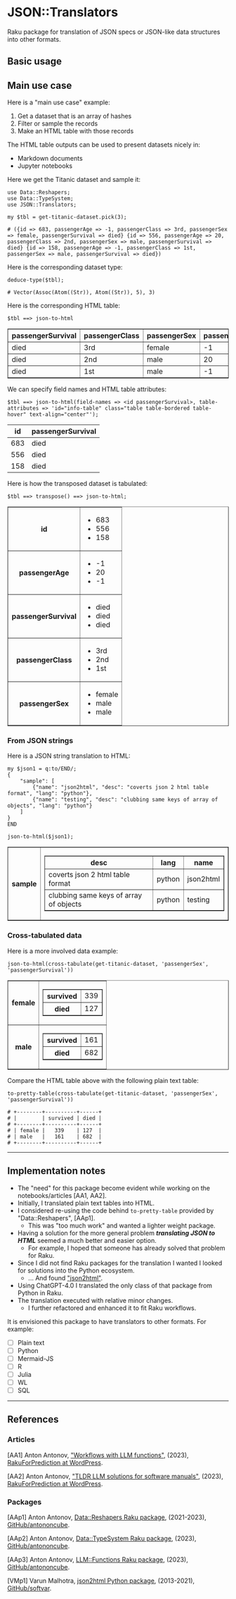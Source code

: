 # JSON::Translators 

Raku package for translation of JSON specs or JSON-like data structures into other formats.

## Basic usage

## Main use case

Here is a "main use case" example:
1. Get a dataset that is an array of hashes
2. Filter or sample the records
3. Make an HTML table with those records

The HTML table outputs can be used to present datasets nicely in:
- Markdown documents 
- Jupyter notebooks

Here we get the Titanic dataset and sample it:

```perl6
use Data::Reshapers;
use Data::TypeSystem;
use JSON::Translators;

my $tbl = get-titanic-dataset.pick(3);
```
```
# ({id => 683, passengerAge => -1, passengerClass => 3rd, passengerSex => female, passengerSurvival => died} {id => 556, passengerAge => 20, passengerClass => 2nd, passengerSex => male, passengerSurvival => died} {id => 158, passengerAge => -1, passengerClass => 1st, passengerSex => male, passengerSurvival => died})
```

Here is the corresponding dataset type:

```perl6
deduce-type($tbl);
```
```
# Vector(Assoc(Atom((Str)), Atom((Str)), 5), 3)
```

Here is the corresponding HTML table:

```perl6, results=asis
$tbl ==> json-to-html
```
<table border="1"><thead><tr><th>passengerSurvival</th><th>passengerClass</th><th>passengerSex</th><th>passengerAge</th><th>id</th></tr></thead><tbody><tr><td>died</td><td>3rd</td><td>female</td><td>-1</td><td>683</td></tr><tr><td>died</td><td>2nd</td><td>male</td><td>20</td><td>556</td></tr><tr><td>died</td><td>1st</td><td>male</td><td>-1</td><td>158</td></tr></tbody></table>


We can specify field names and HTML table attributes:

```perl6, results=asis
$tbl ==> json-to-html(field-names => <id passengerSurvival>, table-attributes => 'id="info-table" class="table table-bordered table-hover" text-align="center"');
```
<table id="info-table" class="table table-bordered table-hover" text-align="center"><thead><tr><th>id</th><th>passengerSurvival</th></tr></thead><tbody><tr><td>683</td><td>died</td></tr><tr><td>556</td><td>died</td></tr><tr><td>158</td><td>died</td></tr></tbody></table>


Here is how the transposed dataset is tabulated:

```perl6, results=asis
$tbl ==> transpose() ==> json-to-html;
```
<table border="1"><tr><th>id</th><td><ul><li>683</li><li>556</li><li>158</li></ul></td></tr><tr><th>passengerAge</th><td><ul><li>-1</li><li>20</li><li>-1</li></ul></td></tr><tr><th>passengerSurvival</th><td><ul><li>died</li><li>died</li><li>died</li></ul></td></tr><tr><th>passengerClass</th><td><ul><li>3rd</li><li>2nd</li><li>1st</li></ul></td></tr><tr><th>passengerSex</th><td><ul><li>female</li><li>male</li><li>male</li></ul></td></tr></table>


### From JSON strings

Here is a JSON string translation to HTML:

```perl6, results=asis
my $json1 = q:to/END/;
{
    "sample": [
        {"name": "json2html", "desc": "coverts json 2 html table format", "lang": "python"},
        {"name": "testing", "desc": "clubbing same keys of array of objects", "lang": "python"}
    ]
}
END

json-to-html($json1);
```
<table border="1"><tr><th>sample</th><td><table border="1"><thead><tr><th>desc</th><th>lang</th><th>name</th></tr></thead><tbody><tr><td>coverts json 2 html table format</td><td>python</td><td>json2html</td></tr><tr><td>clubbing same keys of array of objects</td><td>python</td><td>testing</td></tr></tbody></table></td></tr></table>


### Cross-tabulated data

Here is a more involved data example:

```perl6, results=asis
json-to-html(cross-tabulate(get-titanic-dataset, 'passengerSex', 'passengerSurvival'))
```
<table border="1"><tr><th>female</th><td><table border="1"><tr><th>survived</th><td>339</td></tr><tr><th>died</th><td>127</td></tr></table></td></tr><tr><th>male</th><td><table border="1"><tr><th>survived</th><td>161</td></tr><tr><th>died</th><td>682</td></tr></table></td></tr></table>


Compare the HTML table above with the following plain text table:

```perl6
to-pretty-table(cross-tabulate(get-titanic-dataset, 'passengerSex', 'passengerSurvival'))
```
```
# +--------+----------+------+
# |        | survived | died |
# +--------+----------+------+
# | female |   339    | 127  |
# | male   |   161    | 682  |
# +--------+----------+------+
```

------

## Implementation notes

- The "need" for this package become evident while working on the notebooks/articles [AA1, AA2]. 
- Initially, I translated plain text tables into HTML.
- I considered re-using the code behind `to-pretty-table` provided by "Data::Reshapers", [AAp1].
  - This was "too much work" and wanted a lighter weight package.
- Having a solution for the more general problem ***translating JSON to HTML*** seemed a much better and easier option.  
  - For example, I hoped that someone has already solved that problem for Raku.
- Since I did not find Raku packages for the translation I wanted I looked for solutions into the Python ecosystem.
  - ... And found ["json2html"](https://github.com/softvar/json2html).
- Using ChatGPT-4.0 I translated the only class of that package from Python in Raku.
- The translation executed with relative minor changes.
  - I further refactored and enhanced it to fit Raku workflows.

It is envisioned this package to have translators to other formats. For example:
- [ ] Plain text
- [ ] Python
- [ ] Mermaid-JS
- [ ] R
- [ ] Julia
- [ ] WL
- [ ] SQL

------

## References

### Articles 

[AA1] Anton Antonov, 
["Workflows with LLM functions"](https://rakuforprediction.wordpress.com/2023/08/01/workflows-with-llm-functions/), 
(2023), 
[RakuForPrediction at WordPress](https://rakuforprediction.wordpress.com).

[AA2] Anton Antonov,
["TLDR LLM solutions for software manuals"](https://rakuforprediction.wordpress.com/2023/08/15/tldr-llm-solutions-for-software-manuals/),
(2023),
[RakuForPrediction at WordPress](https://rakuforprediction.wordpress.com).


### Packages

[AAp1] Anton Antonov,
[Data::Reshapers Raku package](https://github.com/antononcube/Raku-Data-Reshapers),
(2021-2023),
[GitHub/antononcube](https://github.com/antononcube).

[AAp2] Anton Antonov,
[Data::TypeSystem Raku package](https://github.com/antononcube/Raku-Data-TypeSystem),
(2023),
[GitHub/antononcube](https://github.com/antononcube).

[AAp3] Anton Antonov, 
[LLM::Functions Raku package](https://github.com/antononcube/Raku-LLM-Functions), 
(2023), 
[GitHub/antononcube](https://github.com/antononcube).


[VMp1] Varun Malhotra,
[json2html Python package](https://github.com/softvar/json2html),
(2013-2021),
[GitHub/softvar](https://github.com/softvar).